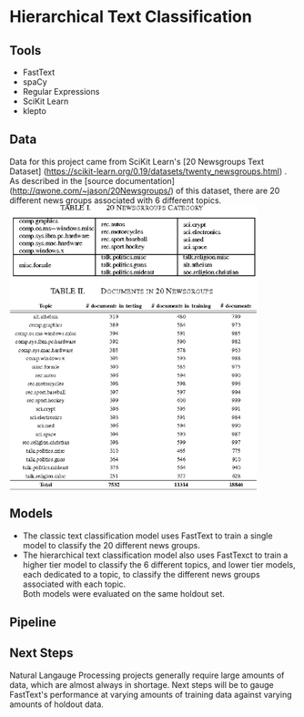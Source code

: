 # Hierarchical Text Classification
    
## Tools
  * FastText  
  * spaCy  
  * Regular Expressions   
  * SciKit Learn  
  * klepto  
  
## Data  
Data for this project came from SciKit Learn's [20 Newsgroups Text Dataset] (https://scikit-learn.org/0.19/datasets/twenty_newsgroups.html) . As described in the [source documentation] (http://qwone.com/~jason/20Newsgroups/) of this dataset, there are 20 different news groups associated with 6 different topics.   
<img src="https://github.com/janniec/Hierarchical_Text_Classification/blob/master/images/2-TableII-1.png" alt="Dimensions" align="middle" height=500px>  
  
## Models
- The classic text classification model uses FastText to train a single model to classify the 20 different news groups.    
- The hierarchical text classification model also uses FastTexct to train a higher tier model to classify the 6 different topics, and lower tier models, each dedicated to a topic, to classify the different news groups associated with each topic.  
Both models were evaluated on the same holdout set. 
  
## Pipeline  

## Next Steps
Natural Langauge Processing projects generally require large amounts of data, which are almost always in shortage. Next steps will be to gauge FastText's performance at varying amounts of training data against varying amounts of holdout data.  